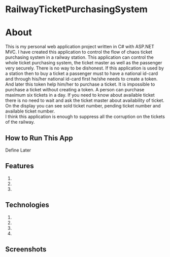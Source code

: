 # RailwayTicketPurchasingSystem
# About
This is my personal web application project written in C# with ASP.NET MVC. I have created this application to control the flow of chaos ticket purchasing system in a 
railway station. This application can control the whole ticket purchasing system, the ticket master as well as the passenger very securely. 
There is no way to be dishonest. If this application is used by a station then to buy a ticket a passenger must to have a national id-card and 
through his/her national id-card first he/she needs to create a token. And later this token help him/her to purchase a ticket. It is impossible to 
purchase a ticket without creating a token. A person can purchase maximum six tickets in a day. If you need to know about available ticket there is 
no need to wait and ask the ticket master about availability of ticket. On the display you can see sold ticket number, pending ticket number and available ticket number.  
I think this application is enough to suppress all the corruption on the tickets of the railway.

## How to Run This App
Define Later

## Features
1.
2.
3.

## Technologies
1.
2.
3.
4.

## Screenshots


